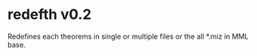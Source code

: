 redefth v0.2
============

Redefines each theorems in single or multiple files or the all *.miz in MML base.

